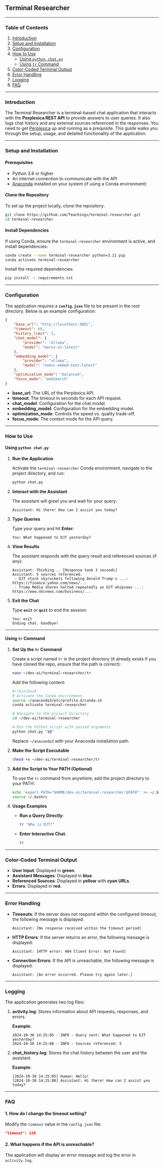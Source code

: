 ## **Terminal Researcher**

---

### **Table of Contents**

1. [Introduction](#introduction)
2. [Setup and Installation](#setup-and-installation)
3. [Configuration](#configuration)
4. [How to Use](#how-to-use)
   - [Using `python chat.py`](#using-python-chatpy)
   - [Using `tr` Command](#using-tr-command)
5. [Color-Coded Terminal Output](#color-coded-terminal-output)
6. [Error Handling](#error-handling)
7. [Logging](#logging)
8. [FAQ](#faq)

---

### **Introduction**

The Terminal Researcher is a terminal-based chat application that interacts with the **Perplexica REST API** to provide answers to user queries. It also logs chat history and any external sources referenced in the responses. You need to get [Perplexica](https://github.com/ItzCrazyKns/Perplexica) up and running as a prequisite. This guide walks you through the setup, usage, and detailed functionality of the application.

---

### **Setup and Installation**

#### **Prerequisites**

- Python 3.8 or higher
- An internet connection to communicate with the API
- [Anaconda](https://www.anaconda.com/) installed on your system (if using a Conda environment)

#### **Clone the Repository**

To set up the project locally, clone the repository:

```bash
git clone https://github.com/Teachings/terminal-researcher.git
cd terminal-researcher
```

#### **Install Dependencies**

If using Conda, ensure the `terminal-researcher` environment is active, and install dependencies:

```bash
conda create --name terminal-researcher python=3.11 pip
conda activate terminal-researcher
```
Install the required dependencies:

```bash
pip install -r requirements.txt
```
---

### **Configuration**

The application requires a **`config.json`** file to be present in the root directory. Below is an example configuration:

```json
{
    "base_url": "http://localhost:3001",
    "timeout": 60,
    "history_limit": 3,
    "chat_model": {
        "provider": "ollama",
        "model": "marco-o1:latest"
    },
    "embedding_model": {
        "provider": "ollama",
        "model": "nomic-embed-text:latest"
    },
    "optimization_mode": "balanced",
    "focus_mode": "webSearch"
}
```

- **base_url**: The URL of the Perplexica API.
- **timeout**: The timeout in seconds for each API request.
- **chat_model**: Configuration for the chat model.
- **embedding_model**: Configuration for the embedding model.
- **optimization_mode**: Controls the speed vs. quality trade-off.
- **focus_mode**: The context mode for the API query.

---

### **How to Use**

#### **Using `python chat.py`**

1. **Run the Application**

   Activate the `terminal-researcher` Conda environment, navigate to the project directory, and run:

   ```bash
   python chat.py
   ```

2. **Interact with the Assistant**

   The assistant will greet you and wait for your query:

   ```plaintext
   Assistant: Hi there! How can I assist you today?
   ```

3. **Type Queries**

   Type your query and hit **Enter**:

   ```plaintext
   You: What happened to DJT yesterday?
   ```

4. **View Results**

   The assistant responds with the query result and referenced sources (if any):

   ```plaintext
   Assistant: Thinking... [Response took 3 seconds]
   Assistant: 5 sources referenced.
    - DJT stock skyrockets following Donald Trump's ...: https://finance.yahoo.com/news/...
    - Trump Media shares halted repeatedly as DJT whipsaws ...: https://www.nbcnews.com/business/...
   ```

5. **Exit the Chat**

   Type **`exit`** or **`quit`** to end the session:

   ```plaintext
   You: exit
   Ending chat. Goodbye!
   ```

---

#### **Using `tr` Command**

1. **Set Up the `tr` Command**

   Create a script named `tr` in the project directory (it already exists if you have cloned the repo, ensure that the path is correct):

   ```bash
   nano ~/dev-ai/terminal-researcher/tr
   ```

   Add the following content:

   ```bash
   #!/bin/bash
   # Activate the Conda environment
   source ~/anaconda3/etc/profile.d/conda.sh
   conda activate terminal-researcher

   # Navigate to the project directory
   cd ~/dev-ai/terminal-researcher

   # Run the Python script with passed arguments
   python chat.py "$@"
   ```

   Replace `~/anaconda3` with your Anaconda installation path.

2. **Make the Script Executable**

   ```bash
   chmod +x ~/dev-ai/terminal-researcher/tr
   ```

3. **Add the Script to Your PATH (Optional)**

   To use the `tr` command from anywhere, add the project directory to your PATH:

   ```bash
   echo 'export PATH="$HOME/dev-ai/terminal-researcher:$PATH"' >> ~/.bashrc
   source ~/.bashrc
   ```

4. **Usage Examples**

   - **Run a Query Directly**:
     ```bash
     tr "Who is DJT?"
     ```

   - **Enter Interactive Chat**:
     ```bash
     tr
     ```

---

### **Color-Coded Terminal Output**

- **User Input**: Displayed in **green**.
- **Assistant Messages**: Displayed in **blue**.
- **Referenced Sources**: Displayed in **yellow** with **cyan URLs**.
- **Errors**: Displayed in **red**.

---

### **Error Handling**

- **Timeouts**: If the server does not respond within the configured timeout, the following message is displayed:
  
  ```plaintext
  Assistant: [No response received within the timeout period]
  ```

- **HTTP Errors**: If the server returns an error, the following message is displayed:

  ```plaintext
  Assistant: [HTTP error: 404 Client Error: Not Found]
  ```

- **Connection Errors**: If the API is unreachable, the following message is displayed:

  ```plaintext
  Assistant: [An error occurred. Please try again later.]
  ```

---

### **Logging**

The application generates two log files:

1. **activity.log**: Stores information about API requests, responses, and errors.

   **Example**:
   ```
   2024-10-30 14:25:05 - INFO - Query sent: What happened to DJT yesterday?
   2024-10-30 14:25:08 - INFO - Sources referenced: 5
   ```

2. **chat_history.log**: Stores the chat history between the user and the assistant.

   **Example**:
   ```
   [2024-10-30 14:25:05] Human: Hello!
   [2024-10-30 14:25:08] Assistant: Hi there! How can I assist you today?
   ```

---

### **FAQ**

#### **1. How do I change the timeout setting?**

Modify the `timeout` value in the `config.json` file:

```json
"timeout": 120
```

#### **2. What happens if the API is unreachable?**

The application will display an error message and log the error in `activity.log`.
